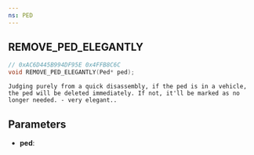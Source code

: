 ```yaml
---
ns: PED
---
```

## REMOVE_PED_ELEGANTLY

```c
// 0xAC6D445B994DF95E 0x4FFB8C6C
void REMOVE_PED_ELEGANTLY(Ped* ped);
```

```
Judging purely from a quick disassembly, if the ped is in a vehicle, the ped will be deleted immediately. If not, it'll be marked as no longer needed. - very elegant..  
```

## Parameters
* **ped**: 

